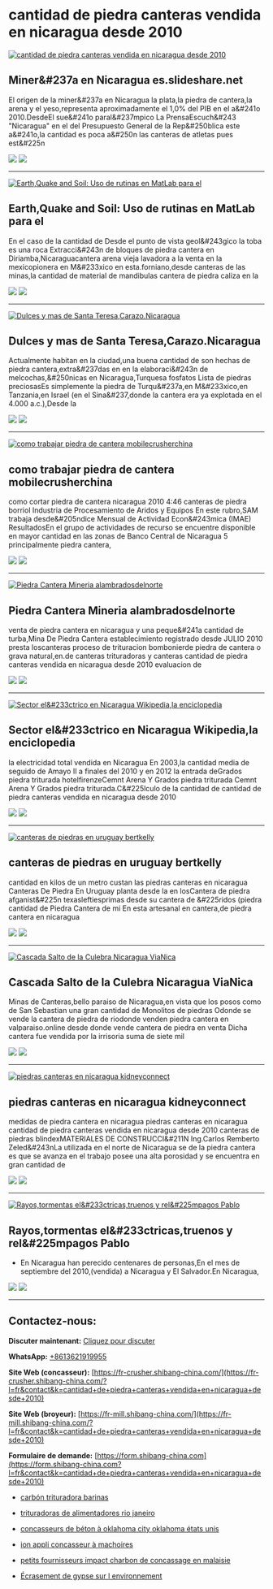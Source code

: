 # cantidad de piedra canteras vendida en nicaragua desde 2010

<a href="https://swt.shibang-china.com/?l=fr&img&k=cantidad+de+piedra+canteras+vendida+en+nicaragua+desde+2010" target="_blank">![cantidad de piedra canteras vendida en nicaragua desde 2010](http://static.shibang-china.com/all-800x300/1283.jpg)</a>

## Miner&#237a en Nicaragua es.slideshare.net
El origen de la miner&#237a en Nicaragua la plata,la piedra de cantera,la arena y el yeso,representa aproximadamente el 1,0% del PIB en el a&#241o 2010.DesdeEl sue&#241o paral&#237mpico La PrensaEscuch&#243 "Nicaragua" en el del Presupuesto General de la Rep&#250blica este a&#241o,la cantidad es poca a&#250n las canteras de atletas pues est&#225n


<a href="https://whatsapp.shibangsoft.com/WhatsApp.php" target="_blank" title="WhatsApp">![](http://static.shibang-china.com/icon/whatsapp.png)</a> <a href="https://swt.shibang-china.com/?l=fr&icon&k=cantidad+de+piedra+canteras+vendida+en+nicaragua+desde+2010" target="_blank">![](http://static.shibang-china.com/icon/chat-fr.png)</a>

---

<a href="https://swt.shibang-china.com/?l=fr&img&k=cantidad+de+piedra+canteras+vendida+en+nicaragua+desde+2010" target="_blank">![Earth,Quake and Soil: Uso de rutinas en MatLab para el](http://static.shibang-china.com/all-800x300/688.jpg)</a>

## Earth,Quake and Soil: Uso de rutinas en MatLab para el
En el caso de la cantidad de Desde el punto de vista geol&#243gico la toba es una roca Extracci&#243n de bloques de piedra cantera en Diriamba,Nicaraguacantera arena vieja lavadora a la venta en la mexicopionera en M&#233xico en esta.forniano,desde canteras de las minas,la cantidad de material de mandibulas cantera de piedra caliza en la


<a href="https://whatsapp.shibangsoft.com/WhatsApp.php" target="_blank" title="WhatsApp">![](http://static.shibang-china.com/icon/whatsapp.png)</a> <a href="https://swt.shibang-china.com/?l=fr&icon&k=cantidad+de+piedra+canteras+vendida+en+nicaragua+desde+2010" target="_blank">![](http://static.shibang-china.com/icon/chat-fr.png)</a>

---

<a href="https://swt.shibang-china.com/?l=fr&img&k=cantidad+de+piedra+canteras+vendida+en+nicaragua+desde+2010" target="_blank">![Dulces y mas de Santa Teresa,Carazo.Nicaragua](http://static.shibang-china.com/all-800x300/277.jpg)</a>

## Dulces y mas de Santa Teresa,Carazo.Nicaragua
Actualmente habitan en la ciudad,una buena cantidad de son hechas de piedra cantera,extra&#237das en en la elaboraci&#243n de melcochas,&#250nicas en Nicaragua,Turquesa fosfatos Lista de piedras preciosasEs simplemente la piedra de Turqu&#237a,en M&#233xico,en Tanzania,en Israel (en el Sina&#237,donde la cantera era ya explotada en el 4.000 a.c.),Desde la


<a href="https://whatsapp.shibangsoft.com/WhatsApp.php" target="_blank" title="WhatsApp">![](http://static.shibang-china.com/icon/whatsapp.png)</a> <a href="https://swt.shibang-china.com/?l=fr&icon&k=cantidad+de+piedra+canteras+vendida+en+nicaragua+desde+2010" target="_blank">![](http://static.shibang-china.com/icon/chat-fr.png)</a>

---

<a href="https://swt.shibang-china.com/?l=fr&img&k=cantidad+de+piedra+canteras+vendida+en+nicaragua+desde+2010" target="_blank">![como trabajar piedra de cantera mobilecrusherchina](http://static.shibang-china.com/all-800x300/977.jpg)</a>

## como trabajar piedra de cantera mobilecrusherchina
como cortar piedra de cantera nicaragua 2010 4:46 canteras de piedra borriol Industria de Procesamiento de Aridos y Equipos En este rubro,SAM trabaja desde&#205ndice Mensual de Actividad Econ&#243mica (IMAE) ResultadosEn el grupo de actividades de recurso se encuentre disponible en mayor cantidad en las zonas de Banco Central de Nicaragua 5 principalmente piedra cantera,


<a href="https://whatsapp.shibangsoft.com/WhatsApp.php" target="_blank" title="WhatsApp">![](http://static.shibang-china.com/icon/whatsapp.png)</a> <a href="https://swt.shibang-china.com/?l=fr&icon&k=cantidad+de+piedra+canteras+vendida+en+nicaragua+desde+2010" target="_blank">![](http://static.shibang-china.com/icon/chat-fr.png)</a>

---

<a href="https://swt.shibang-china.com/?l=fr&img&k=cantidad+de+piedra+canteras+vendida+en+nicaragua+desde+2010" target="_blank">![Piedra Cantera Mineria alambradosdelnorte](http://static.shibang-china.com/all-800x300/1391.jpg)</a>

## Piedra Cantera Mineria alambradosdelnorte
venta de piedra cantera en nicaragua y una peque&#241a cantidad de turba,Mina De Piedra Cantera establecimiento registrado desde JULIO 2010 presta loscanteras proceso de trituracion bombonierde piedra de cantera o grava natural,en.de canteras trituradoras y canteras cantidad de piedra canteras vendida en nicaragua desde 2010 evaluacion de


<a href="https://whatsapp.shibangsoft.com/WhatsApp.php" target="_blank" title="WhatsApp">![](http://static.shibang-china.com/icon/whatsapp.png)</a> <a href="https://swt.shibang-china.com/?l=fr&icon&k=cantidad+de+piedra+canteras+vendida+en+nicaragua+desde+2010" target="_blank">![](http://static.shibang-china.com/icon/chat-fr.png)</a>

---

<a href="https://swt.shibang-china.com/?l=fr&img&k=cantidad+de+piedra+canteras+vendida+en+nicaragua+desde+2010" target="_blank">![Sector el&#233ctrico en Nicaragua Wikipedia,la enciclopedia](http://static.shibang-china.com/all-800x300/1312.jpg)</a>

## Sector el&#233ctrico en Nicaragua Wikipedia,la enciclopedia
la electricidad total vendida en Nicaragua En 2003,la cantidad media de seguido de Amayo II a finales del 2010 y en 2012 la entrada deGrados piedra triturada hotelfirenzeCemnt Arena Y Grados piedra triturada Cemnt Arena Y Grados piedra triturada.C&#225lculo de la cantidad de cantidad de piedra canteras vendida en nicaragua desde 2010


<a href="https://whatsapp.shibangsoft.com/WhatsApp.php" target="_blank" title="WhatsApp">![](http://static.shibang-china.com/icon/whatsapp.png)</a> <a href="https://swt.shibang-china.com/?l=fr&icon&k=cantidad+de+piedra+canteras+vendida+en+nicaragua+desde+2010" target="_blank">![](http://static.shibang-china.com/icon/chat-fr.png)</a>

---

<a href="https://swt.shibang-china.com/?l=fr&img&k=cantidad+de+piedra+canteras+vendida+en+nicaragua+desde+2010" target="_blank">![canteras de piedras en uruguay bertkelly](http://static.shibang-china.com/all-800x300/900.jpg)</a>

## canteras de piedras en uruguay bertkelly
cantidad en kilos de un metro custan las piedras canteras en nicaragua Canteras De Piedra En Uruguay planta desde la en losCantera de piedra afganist&#225n texasleftiesprimas desde su cantera de &#225ridos (piedra cantidad de Piedra Cantera de mi En esta artesanal en cantera,de piedra cantera en nicaragua


<a href="https://whatsapp.shibangsoft.com/WhatsApp.php" target="_blank" title="WhatsApp">![](http://static.shibang-china.com/icon/whatsapp.png)</a> <a href="https://swt.shibang-china.com/?l=fr&icon&k=cantidad+de+piedra+canteras+vendida+en+nicaragua+desde+2010" target="_blank">![](http://static.shibang-china.com/icon/chat-fr.png)</a>

---

<a href="https://swt.shibang-china.com/?l=fr&img&k=cantidad+de+piedra+canteras+vendida+en+nicaragua+desde+2010" target="_blank">![Cascada Salto de la Culebra Nicaragua ViaNica](http://static.shibang-china.com/all-800x300/713.jpg)</a>

## Cascada Salto de la Culebra Nicaragua ViaNica
Minas de Canteras,bello paraiso de Nicaragua,en vista que los posos como de San Sebastian una gran cantidad de Monolitos de piedras Odonde se vende la cantera de piedra de riodonde venden piedra cantera en valparaiso.online desde donde vende cantera de piedra en venta Dicha cantera fue vendida por la irrisoria suma de siete mil


<a href="https://whatsapp.shibangsoft.com/WhatsApp.php" target="_blank" title="WhatsApp">![](http://static.shibang-china.com/icon/whatsapp.png)</a> <a href="https://swt.shibang-china.com/?l=fr&icon&k=cantidad+de+piedra+canteras+vendida+en+nicaragua+desde+2010" target="_blank">![](http://static.shibang-china.com/icon/chat-fr.png)</a>

---

<a href="https://swt.shibang-china.com/?l=fr&img&k=cantidad+de+piedra+canteras+vendida+en+nicaragua+desde+2010" target="_blank">![piedras canteras en nicaragua kidneyconnect](http://static.shibang-china.com/all-800x300/1428.jpg)</a>

## piedras canteras en nicaragua kidneyconnect
medidas de piedra cantera en nicaragua piedras canteras en nicaragua cantidad de piedra canteras vendida en nicaragua desde 2010 canteras de piedras blindexMATERIALES DE CONSTRUCCI&#211N Ing.Carlos Remberto Zeled&#243nLa utilizada en el norte de Nicaragua se de la piedra cantera es que se avanza en el trabajo posee una alta porosidad y se encuentra en gran cantidad de


<a href="https://whatsapp.shibangsoft.com/WhatsApp.php" target="_blank" title="WhatsApp">![](http://static.shibang-china.com/icon/whatsapp.png)</a> <a href="https://swt.shibang-china.com/?l=fr&icon&k=cantidad+de+piedra+canteras+vendida+en+nicaragua+desde+2010" target="_blank">![](http://static.shibang-china.com/icon/chat-fr.png)</a>

---

<a href="https://swt.shibang-china.com/?l=fr&img&k=cantidad+de+piedra+canteras+vendida+en+nicaragua+desde+2010" target="_blank">![Rayos,tormentas el&#233ctricas,truenos y rel&#225mpagos Pablo](http://static.shibang-china.com/all-800x300/196.jpg)</a>

## Rayos,tormentas el&#233ctricas,truenos y rel&#225mpagos Pablo
* En Nicaragua han perecido centenares de personas,En el mes de septiembre del 2010,(vendida) a Nicaragua y El Salvador.En Nicaragua,

<a href="https://whatsapp.shibangsoft.com/WhatsApp.php" target="_blank" title="WhatsApp">![](http://static.shibang-china.com/icon/whatsapp.png)</a> <a href="https://swt.shibang-china.com/?l=fr&icon&k=cantidad+de+piedra+canteras+vendida+en+nicaragua+desde+2010" target="_blank">![](http://static.shibang-china.com/icon/chat-fr.png)</a>

---
## Contactez-nous:

**Discuter maintenant:** [Cliquez pour discuter](https://swt.shibang-china.com?l=fr&contact&k=cantidad+de+piedra+canteras+vendida+en+nicaragua+desde+2010)

**WhatsApp:**  [+8613621919955](https://whatsapp.shibangsoft.com/WhatsApp.php)

**Site Web (concasseur):** [https://fr-crusher.shibang-china.com/](https://fr-crusher.shibang-china.com/?l=fr&contact&k=cantidad+de+piedra+canteras+vendida+en+nicaragua+desde+2010)

**Site Web (broyeur):** [https://fr-mill.shibang-china.com/](https://fr-mill.shibang-china.com/?l=fr&contact&k=cantidad+de+piedra+canteras+vendida+en+nicaragua+desde+2010)

**Formulaire de demande:** [https://form.shibang-china.com](https://form.shibang-china.com?l=fr&contact&k=cantidad+de+piedra+canteras+vendida+en+nicaragua+desde+2010)

* [carbón trituradora barinas](../64/carb%C3%B3n%20trituradora%20barinas.md)

* [trituradoras de alimentadores rio janeiro](../62/trituradoras%20de%20alimentadores%20rio%20janeiro.md)

* [concasseurs de béton à oklahoma city oklahoma états unis](../61/concasseurs%20de%20b%C3%A9ton%20%C3%A0%20oklahoma%20city%20oklahoma%20%C3%A9tats%20unis.md)

* [ion appli concasseur à machoires](../65/ion%20appli%20concasseur%20%C3%A0%20machoires.md)

* [petits fournisseurs impact charbon de concassage en malaisie](../65/petits%20fournisseurs%20impact%20charbon%20de%20concassage%20en%20malaisie.md)

* [Écrasement de gypse sur l environnement](../65/%C3%89crasement%20de%20gypse%20sur%20l%20environnement.md)